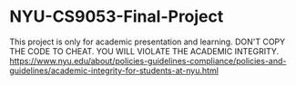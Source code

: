 # NYU-CS9053-Final-Project
This project is only for academic presentation and learning.
DON'T COPY THE CODE TO CHEAT. YOU WILL VIOLATE THE ACADEMIC INTEGRITY.
https://www.nyu.edu/about/policies-guidelines-compliance/policies-and-guidelines/academic-integrity-for-students-at-nyu.html
